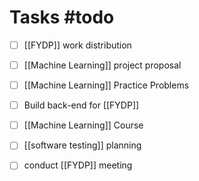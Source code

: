 
# Tasks #todo 

- [ ] [[FYDP]] work distribution
- [ ] [[Machine Learning]] project proposal
- [ ] [[Machine Learning]] Practice Problems
- [ ] Build back-end for [[FYDP]]
- [ ] [[Machine Learning]] Course
- [ ] [[software testing]] planning
- [ ] conduct [[FYDP]] meeting

